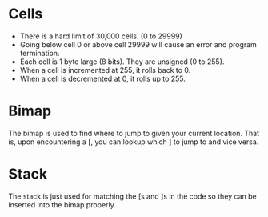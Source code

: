 # Cells
- There is a hard limit of 30,000 cells. (0 to 29999)
- Going below cell 0 or above cell 29999 will cause an error and program termination.
- Each cell is 1 byte large (8 bits). They are unsigned (0 to 255).
- When a cell is incremented at 255, it rolls back to 0.
- When a cell is decremented at 0, it rolls up to 255.

# Bimap
The bimap is used to find where to jump to given your current location. That is,
upon encountering a [, you can lookup which ] to jump to and vice versa.

# Stack
The stack is just used for matching the [s and ]s in the code so they can be
inserted into the bimap properly.
